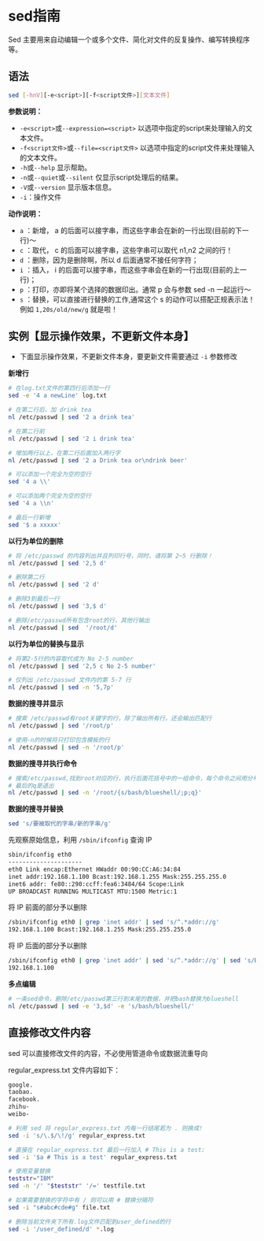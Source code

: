 # sed指南

Sed 主要用来自动编辑一个或多个文件、简化对文件的反复操作、编写转换程序等。

## 语法

```bash
sed [-hnV][-e<script>][-f<script文件>][文本文件]
```

**参数说明：**

* `-e<script>`或`--expression=<script>` 以选项中指定的script来处理输入的文本文件。
* `-f<script文件>`或`--file=<script文件>` 以选项中指定的script文件来处理输入的文本文件。
* `-h`或`--help` 显示帮助。
* `-n`或`--quiet`或`--silent` 仅显示script处理后的结果。
* `-V`或`--version` 显示版本信息。
* `-i`：操作文件

**动作说明：**

* `a` ：新增， a 的后面可以接字串，而这些字串会在新的一行出现(目前的下一行)～
* `c` ：取代， c 的后面可以接字串，这些字串可以取代 n1,n2 之间的行！
* `d` ：删除，因为是删除啊，所以 d 后面通常不接任何字符；
* `i` ：插入， i 的后面可以接字串，而这些字串会在新的一行出现(目前的上一行)；
* `p` ：打印，亦即将某个选择的数据印出。通常 p 会与参数 sed -n 一起运行～
* `s` ：替换，可以直接进行替换的工作,通常这个 s 的动作可以搭配正规表示法！例如 `1,20s/old/new/g` 就是啦！

## 实例【显示操作效果，不更新文件本身】

* 下面显示操作效果，不更新文件本身，要更新文件需要通过 `-i` 参数修改

**新增行**

```bash
# 在log.txt文件的第四行后添加一行
sed -e '4 a newLine' log.txt

# 在第二行后，加 drink tea
nl /etc/passwd | sed '2 a drink tea'

# 在第二行前
nl /etc/passwd | sed '2 i drink tea' 

# 增加两行以上，在第二行后面加入两行字
nl /etc/passwd | sed '2 a Drink tea or\ndrink beer' 

# 可以添加一个完全为空的空行
sed '4 a \\'

# 可以添加两个完全为空的空行
sed '4 a \\n'

# 最后一行新增
sed '$ a xxxxx'
```

**以行为单位的删除**
```bash
# 将 /etc/passwd 的内容列出并且列印行号，同时，请将第 2~5 行删除！
nl /etc/passwd | sed '2,5 d'

# 删除第二行
nl /etc/passwd | sed '2 d'

# 删除3到最后一行
nl /etc/passwd | sed '3,$ d' 

# 删除/etc/passwd所有包含root的行，其他行输出
nl /etc/passwd | sed  '/root/d'
```

**以行为单位的替换与显示**

```bash
# 将第2-5行的内容取代成为 No 2-5 number
nl /etc/passwd | sed '2,5 c No 2-5 number'

# 仅列出 /etc/passwd 文件内的第 5-7 行
nl /etc/passwd | sed -n '5,7p'
```

**数据的搜寻并显示**

```bash
# 搜索 /etc/passwd有root关键字的行，除了输出所有行，还会输出匹配行
nl /etc/passwd | sed '/root/p'

# 使用-n的时候将只打印包含模板的行
nl /etc/passwd | sed -n '/root/p'
```

**数据的搜寻并执行命令**

```bash
# 搜索/etc/passwd,找到root对应的行，执行后面花括号中的一组命令，每个命令之间用分号分隔，这里把bash替换为blueshell，再输出这行：
# 最后的q是退出
nl /etc/passwd | sed -n '/root/{s/bash/blueshell/;p;q}' 
```

**数据的搜寻并替换**

```bash
sed 's/要被取代的字串/新的字串/g'
```

先观察原始信息，利用 `/sbin/ifconfig` 查询 IP

```bash
sbin/ifconfig eth0
---------------------
eth0 Link encap:Ethernet HWaddr 00:90:CC:A6:34:84
inet addr:192.168.1.100 Bcast:192.168.1.255 Mask:255.255.255.0
inet6 addr: fe80::290:ccff:fea6:3484/64 Scope:Link
UP BROADCAST RUNNING MULTICAST MTU:1500 Metric:1
```

将 IP 前面的部分予以删除

```bash
/sbin/ifconfig eth0 | grep 'inet addr' | sed 's/^.*addr://g'
192.168.1.100 Bcast:192.168.1.255 Mask:255.255.255.0
```

将 IP 后面的部分予以删除

```bash
/sbin/ifconfig eth0 | grep 'inet addr' | sed 's/^.*addr://g' | sed 's/Bcast.*$//g'
192.168.1.100
```

**多点编辑**

```bash
# 一条sed命令，删除/etc/passwd第三行到末尾的数据，并把bash替换为blueshell
nl /etc/passwd | sed -e '3,$d' -e 's/bash/blueshell/'
```

## 直接修改文件内容

sed 可以直接修改文件的内容，不必使用管道命令或数据流重导向

regular_express.txt 文件内容如下：

```txt
google.
taobao.
facebook.
zhihu-
weibo-
```

```bash
# 利用 sed 将 regular_express.txt 内每一行结尾若为 . 则换成!
sed -i 's/\.$/\!/g' regular_express.txt

# 直接在 regular_express.txt 最后一行加入 # This is a test:
sed -i '$a # This is a test' regular_express.txt

# 使用变量替换
teststr="IBM"
sed -n '/' "$teststr" '/=' testfile.txt

# 如果需要替换的字符中有 / 则可以用 # 替换分隔符
sed -i "s#abc#cde#g" file.txt

# 删除当前文件夹下所有.log文件匹配到user_defined的行
sed -i '/user_defined/d' *.log
```

